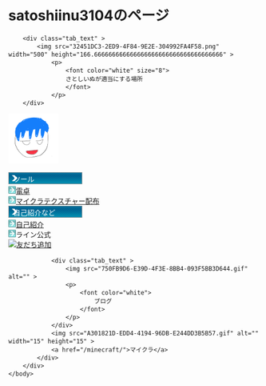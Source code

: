 # satoshiinu3104のページ



<html>
	<head>
		<link rel="shortcut icon" type="image/x-icon" href="https://satoshinu3014.github.io/favicon.ico">
		<link href="https://cdn.jsdelivr.net/npm/bootstrap@5.1.3/dist/css/bootstrap.min.css" rel="stylesheet" integrity="sha384-1BmE4kWBq78iYhFldvKuhfTAU6auU8tT94WrHftjDbrCEXSU1oBoqyl2QvZ6jIW3" crossorigin="anonymous">
		<script src="https://ajax.googleapis.com/ajax/libs/jquery/1.12.4/jquery.min.js"></script>
		<script src="https://cdn.jsdelivr.net/npm/bootstrap@5.1.3/dist/js/bootstrap.bundle.min.js" integrity="sha384-ka7Sk0Gln4gmtz2MlQnikT1wXgYsOg+OMhuP+IlRH9sENBO0LRn5q+8nbTov4+1p" crossorigin="anonymous"></script>
	</head>
		<style>
			.tab_text {
			position: relative;
			}
			.tab_text p {
			position: absolute;
			top: 50%;
			left: 2%;
			-ms-transform: translate(0%,-50%);
			-webkit-transform: translate(0%,-50%);
			transform: translate(0%,-50%);
			margin:0;
			paddin:0;
			/*文字の装飾は省略*/
			}
		</style>
		
		<div class="tab_text" >
			<img src="32451DC3-2ED9-4F84-9E2E-304992FA4F58.png" width="500" height="166.666666666666666666666666666666666666" >
				<p>
					<font color="white" size="8">
					さとしいぬが適当にする場所
					</font>
				</p>
		</div>
		
<img src="satoshiinu.png" alt="さとしいぬ" width="100" height="100" border="0" ><br />
		<div class="jumbotron">
			<div class="container">
				<div class="tab_text">
					<img src="750FB9D6-E39D-4F3E-8BB4-093F5BB3D644.gif" alt="" >
					<p>
						<font color="white">
							ツール
						</font>
					</p>
				</div>
				<img src="A301821D-EDD4-4194-96DB-E244DD3B5B57.gif" alt=""  width="15" height="15" ><a href="/calc/" >電卓</a><br>
				<img src="A301821D-EDD4-4194-96DB-E244DD3B5B57.gif" alt=""  width="15" height="15" ><a href="/minecraft_texture/" >マイクラテクスチャー配布</a>
				<div class="tab_text" >
					<img src="750FB9D6-E39D-4F3E-8BB4-093F5BB3D644.gif" alt="" >
					<p>
						<font color="white">
							自己紹介など
						</font>
					</p>
				</div>
				<img src="A301821D-EDD4-4194-96DB-E244DD3B5B57.gif" alt=""  width="15" height="15" ><a href="/profile/">自己紹介</a><br />
				<img src="A301821D-EDD4-4194-96DB-E244DD3B5B57.gif" alt=""  width="15" height="15" >ライン公式<br />
				<a href="https://lin.ee/84nQXxL"><img src="https://scdn.line-apps.com/n/line_add_friends/btn/ja.png" alt="友だち追加" height="36" border="0"></a>

				<div class="tab_text" >
					<img src="750FB9D6-E39D-4F3E-8BB4-093F5BB3D644.gif" alt="" >
					<p>
						<font color="white">
							ブログ
						</font>
					</p>
				</div>
				<img src="A301821D-EDD4-4194-96DB-E244DD3B5B57.gif" alt=""  width="15" height="15" >
				<a href="/minecraft/">マイクラ</a>
			</div>
		</div>
	</body>
</html>

